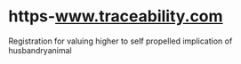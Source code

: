 # https-www.traceability.com
Registration for valuing higher to self propelled implication of husbandryanimal 
